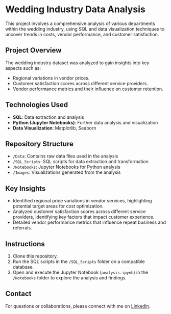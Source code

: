 # Wedding Industry Data Analysis

This project involves a comprehensive analysis of various departments within the wedding industry, using SQL and data visualization techniques to uncover trends in costs, vendor performance, and customer satisfaction.

## Project Overview
The wedding industry dataset was analyzed to gain insights into key aspects such as:
- Regional variations in vendor prices.
- Customer satisfaction scores across different service providers.
- Vendor performance metrics and their influence on customer retention.

## Technologies Used
- **SQL**: Data extraction and analysis
- **Python (Jupyter Notebooks)**: Further data analysis and visualization
- **Data Visualization**: Matplotlib, Seaborn

## Repository Structure
- `/Data`: Contains raw data files used in the analysis
- `/SQL_Scripts`: SQL scripts for data extraction and transformation
- `/Notebooks`: Jupyter Notebooks for Python analysis
- `/Images`: Visualizations generated from the analysis

## Key Insights
- Identified regional price variations in vendor services, highlighting potential target areas for cost optimization.
- Analyzed customer satisfaction scores across different service providers, identifying key factors that impact customer experience.
- Detailed vendor performance metrics that influence repeat business and referrals.

## Instructions
1. Clone this repository.
2. Run the SQL scripts in the `/SQL_Scripts` folder on a compatible database.
3. Open and execute the Jupyter Notebook (`analysis.ipynb`) in the `/Notebooks` folder to explore the analysis and findings.

## Contact
For questions or collaborations, please connect with me on [LinkedIn](https://www.linkedin.com/in/stefano-compagnone98/).

